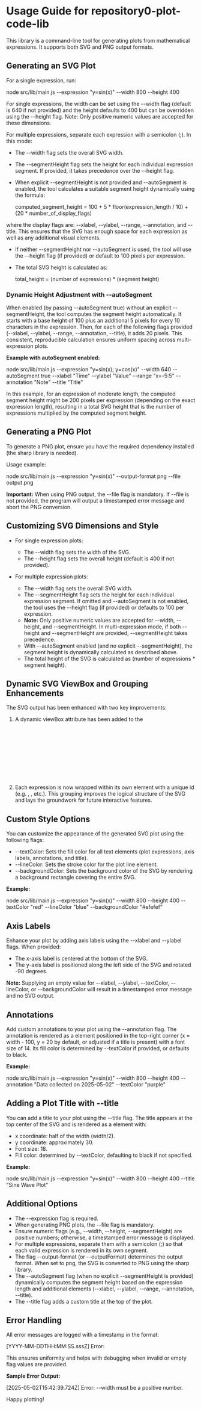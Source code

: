 # Usage Guide for repository0-plot-code-lib

This library is a command-line tool for generating plots from mathematical expressions. It supports both SVG and PNG output formats.

## Generating an SVG Plot

For a single expression, run:

  node src/lib/main.js --expression "y=sin(x)" --width 800 --height 400

For single expressions, the width can be set using the --width flag (default is 640 if not provided) and the height defaults to 400 but can be overridden using the --height flag. Note: Only positive numeric values are accepted for these dimensions.

For multiple expressions, separate each expression with a semicolon (;). In this mode:

- The --width flag sets the overall SVG width.
- The --segmentHeight flag sets the height for each individual expression segment. If provided, it takes precedence over the --height flag.
- When explicit --segmentHeight is not provided and --autoSegment is enabled, the tool calculates a suitable segment height dynamically using the formula:

  computed_segment_height = 100 + 5 * floor(expression_length / 10) + (20 * number_of_display_flags)

where the display flags are: --xlabel, --ylabel, --range, --annotation, and --title. This ensures that the SVG has enough space for each expression as well as any additional visual elements.

- If neither --segmentHeight nor --autoSegment is used, the tool will use the --height flag (if provided) or default to 100 pixels per expression.
- The total SVG height is calculated as:

  total_height = (number of expressions) * (segment height)

### Dynamic Height Adjustment with --autoSegment

When enabled (by passing --autoSegment true) without an explicit --segmentHeight, the tool computes the segment height automatically. It starts with a base height of 100 plus an additional 5 pixels for every 10 characters in the expression. Then, for each of the following flags provided (--xlabel, --ylabel, --range, --annotation, --title), it adds 20 pixels. This consistent, reproducible calculation ensures uniform spacing across multi-expression plots.

**Example with autoSegment enabled:**

  node src/lib/main.js --expression "y=sin(x); y=cos(x)" --width 640 --autoSegment true --xlabel "Time" --ylabel "Value" --range "x=-5:5" --annotation "Note" --title "Title"

In this example, for an expression of moderate length, the computed segment height might be 200 pixels per expression (depending on the exact expression length), resulting in a total SVG height that is the number of expressions multiplied by the computed segment height.

## Generating a PNG Plot

To generate a PNG plot, ensure you have the required dependency installed (the sharp library is needed).

Usage example:

  node src/lib/main.js --expression "y=sin(x)" --output-format png --file output.png

**Important:** When using PNG output, the --file flag is mandatory. If --file is not provided, the program will output a timestamped error message and abort the PNG conversion.

## Customizing SVG Dimensions and Style

- For single expression plots:
  - The --width flag sets the width of the SVG.
  - The --height flag sets the overall height (default is 400 if not provided).

- For multiple expression plots:
  - The --width flag sets the overall SVG width.
  - The --segmentHeight flag sets the height for each individual expression segment. If omitted and --autoSegment is not enabled, the tool uses the --height flag (if provided) or defaults to 100 per expression.
  - **Note:** Only positive numeric values are accepted for --width, --height, and --segmentHeight. In multi-expression mode, if both --height and --segmentHeight are provided, --segmentHeight takes precedence.
  - With --autoSegment enabled (and no explicit --segmentHeight), the segment height is dynamically calculated as described above.
  - The total height of the SVG is calculated as (number of expressions * segment height).

## Dynamic SVG ViewBox and Grouping Enhancements

The SVG output has been enhanced with two key improvements:

1. A dynamic viewBox attribute has been added to the <svg> element. This viewBox is set as "0 0 [width] [totalHeight]" ensuring that the SVG scales responsively.

2. Each expression is now wrapped within its own <g> element with a unique id (e.g. <g id="expr-1">, <g id="expr-2">, etc.). This grouping improves the logical structure of the SVG and lays the groundwork for future interactive features.

## Custom Style Options

You can customize the appearance of the generated SVG plot using the following flags:

- --textColor: Sets the fill color for all text elements (plot expressions, axis labels, annotations, and title).
- --lineColor: Sets the stroke color for the plot line element.
- --backgroundColor: Sets the background color of the SVG by rendering a background rectangle covering the entire SVG.

**Example:**

  node src/lib/main.js --expression "y=sin(x)" --width 800 --height 400 --textColor "red" --lineColor "blue" --backgroundColor "#efefef"

## Axis Labels

Enhance your plot by adding axis labels using the --xlabel and --ylabel flags. When provided:

- The x-axis label is centered at the bottom of the SVG.
- The y-axis label is positioned along the left side of the SVG and rotated -90 degrees.

**Note:** Supplying an empty value for --xlabel, --ylabel, --textColor, --lineColor, or --backgroundColor will result in a timestamped error message and no SVG output.

## Annotations

Add custom annotations to your plot using the --annotation flag. The annotation is rendered as a <text> element positioned in the top-right corner (x = width - 100, y = 20 by default, or adjusted if a title is present) with a font size of 14. Its fill color is determined by --textColor if provided, or defaults to black.

**Example:**

  node src/lib/main.js --expression "y=sin(x)" --width 800 --height 400 --annotation "Data collected on 2025-05-02" --textColor "purple"

## Adding a Plot Title with --title

You can add a title to your plot using the --title flag. The title appears at the top center of the SVG and is rendered as a <text> element with:

- x coordinate: half of the width (width/2).
- y coordinate: approximately 30.
- Font size: 18.
- Fill color: determined by --textColor, defaulting to black if not specified.

**Example:**

  node src/lib/main.js --expression "y=sin(x)" --width 800 --height 400 --title "Sine Wave Plot"

## Additional Options

- The --expression flag is required.
- When generating PNG plots, the --file flag is mandatory.
- Ensure numeric flags (e.g., --width, --height, --segmentHeight) are positive numbers; otherwise, a timestamped error message is displayed.
- For multiple expressions, separate them with a semicolon (;) so that each valid expression is rendered in its own segment.
- The flag --output-format (or --outputFormat) determines the output format. When set to png, the SVG is converted to PNG using the sharp library.
- The --autoSegment flag (when no explicit --segmentHeight is provided) dynamically computes the segment height based on the expression length and additional elements (--xlabel, --ylabel, --range, --annotation, --title).
- The --title flag adds a custom title at the top of the plot.

## Error Handling

All error messages are logged with a timestamp in the format:

  [YYYY-MM-DDTHH:MM:SS.sssZ] Error: <error message>

This ensures uniformity and helps with debugging when invalid or empty flag values are provided.

**Sample Error Output:**

  [2025-05-02T15:42:39.724Z] Error: --width must be a positive number.

Happy plotting!
